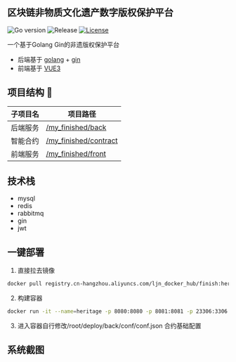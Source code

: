 ## 区块链非物质文化遗产数字版权保护平台
<div>

![Go version](https://img.shields.io/badge/go-%3E%3Dv1.22-9cf)
![Release](https://img.shields.io/badge/release-1.0.0-green.svg)
[![License](https://img.shields.io/badge/license-MIT-blue.svg)](LICENSE)
</div>
一个基于Golang Gin的非遗版权保护平台

- 后端基于 [golang](https://go.dev/) + [gin](https://gin-gonic.com/zh-cn/)
- 前端基于 [VUE3](https://vuejs.org/)
## 项目结构 🧐

| 子项目名 | 项目路径                                |
|------|-------------------------------------|
| 后端服务 | [/my_finished/back](./back)         |
| 智能合约 | [/my_finished/contract](./contract) |
| 前端服务 | [/my_finished/front](./front)       |
## 技术栈
- mysql
- redis
- rabbitmq
- gin
- jwt

## 一键部署
1. 直接拉去镜像
```bash
docker pull registry.cn-hangzhou.aliyuncs.com/ljn_docker_hub/finish:heritage
```
2. 构建容器
```bash
docker run -it --name=heritage -p 8080:8080 -p 8081:8081 -p 23306:3306 -p 26379:6379 -p 15672:15672 -d registry.cn-hangzhou.aliyuncs.com/ljn_docker_hub/finish:heritage 
```
3. 进入容器自行修改/root/deploy/back/conf/conf.json 合约基础配置
## 系统截图

